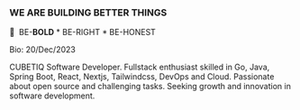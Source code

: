 ### WE ARE BUILDING BETTER THINGS 

💖 &nbsp;BE-**BOLD** * BE-RIGHT * BE-HONEST

Bio: 20/Dec/2023

CUBETIQ Software Developer. Fullstack enthusiast skilled in Go, Java, Spring Boot, React, Nextjs, Tailwindcss, DevOps and Cloud. Passionate about open source and challenging tasks. Seeking growth and innovation in software development.
